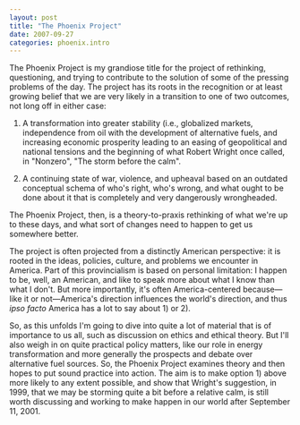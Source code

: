 ```yaml
---
layout: post
title: "The Phoenix Project"
date: 2007-09-27
categories: phoenix.intro
---
```


The Phoenix Project is my grandiose title for the project of rethinking,
questioning, and trying to contribute to the solution of some of the pressing
problems of the day. The project has its roots in the recognition or at least
growing belief that we are very likely in a transition to one of two outcomes,
not long off in either case:

1. A transformation into greater stability (i.e., globalized markets,
independence from oil with the development of alternative fuels, and increasing
economic prosperity leading to an easing of geopolitical and national tensions
and the beginning of what Robert Wright once called, in "Nonzero", "The storm
before the calm".

2. A continuing state of war, violence, and upheaval based on an outdated
conceptual schema of who's right, who's wrong, and what ought to be done about
it that is completely and very dangerously wrongheaded.

The Phoenix Project, then, is a theory-to-praxis rethinking of what we're up to
these days, and what sort of changes need to happen to get us somewhere better.

The project is often projected from a distinctly American perspective: it is
rooted in the ideas, policies, culture, and problems we encounter in America.
Part of this provincialism is based on personal limitation: I happen to be,
well, an American, and like to speak more about what I know than what I don't.
But more importantly, it's often America-centered because&mdash;like it or
not&mdash;America's direction influences the world's direction, and thus _ipso
facto_ America has a lot to say about 1) or 2).

So, as this unfolds I'm going to dive into quite a lot of material that is of
importance to us all, such as discussion on ethics and ethical theory. But I'll
also weigh in on quite practical policy matters, like our role in energy
transformation and more generally the prospects and debate over alternative fuel
sources. So, the Phoenix Project examines theory and then hopes to put sound
practice into action. The aim is to make option 1) above more likely to any
extent possible, and show that Wright's suggestion, in 1999, that we may be
storming quite a bit before a relative calm, is still worth discussing and
working to make happen in our world after September 11,
2001.